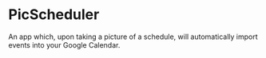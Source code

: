 # PicScheduler

An app which, upon taking a picture of a schedule, will automatically import events into your Google Calendar.

